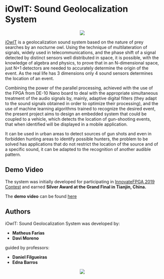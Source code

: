 # iOwlT: Sound Geolocalization System

<p align="center">
  <img src="https://raw.githubusercontent.com/matheussfarias/iOwlT-Sound-Geolocalization-System/master/iowlt.png">
</p>

[iOwlT](http://www.innovatefpga.com/cgi-bin/innovate/teams.pl?Id=AS026) is a geolocalization sound system based on the nature of prey searches by an nocturne owl. Using the technique of multilateration of signals, widely used in telecommunications, and the phase shift of a signal detected by distinct sensors well distributed in space, it is possible, with the knowledge of algebra and physics, to prove that in an N-dimensional space, just N+1 detectors are needed to accurately determine the origin of the event. As the real life has 3 dimensions only 4 sound sensors determines the location of an event.

Combining the power of the parallel processing, achieved with the use of the FPGA from DE-10 Nano board to deal with the appropriate simultaneous treatment of the audio signals by, mainly, adaptive digital filters (they adapt to the sound signals obtained in order to optimize their processing), and the use of machine learning algorithms trained to recognize the desired event, the present project aims to design an embedded system that could be coupled to a vehicle, which detects the location of gun-shooting events, that when identified will be displayed in a mobile application.

It can be used in urban areas to detect sources of gun shots and even in forbidden hunting areas to identify possible hunters, the problem to be solved has applications that do not restrict the location of the source and of a specific sound, it can be adapted to the recognition of another audible pattern.

## Demo Video

The system was initially developed for participating in [InnovateFPGA 2019 Contest](http://www.innovatefpga.com/portal/) and earned **Silver Award at the Grand Final in Tianjin, China.**

The **demo video** can be found [here](https://youtu.be/tyNTH2mqUxQ)

## Authors

iOwlT: Sound Geolocalization System was developed by:
* **Matheus Farias**
* **Davi Moreno**

 guided by professors:
 * **Daniel Filgueiras**
 * **Edna Barros**

<p align="center">
  <img src="https://raw.githubusercontent.com/matheussfarias/iOwlT-Sound-Geolocalization-System/master/innovatefpga.jpeg">
</p>